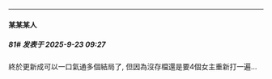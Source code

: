 ﻿
*****

####  某某某人  
##### 81#       发表于 2025-9-23 09:27

終於更新成可以一口氣通多個結局了, 但因為沒存檔還是要4個女主重新打一遍...

